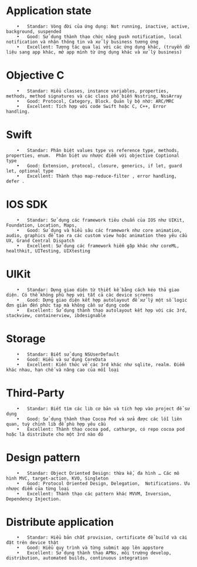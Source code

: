 # Application state
		•	Standar: Vòng đời của ứng dụng: Not running, inactive, active, background, suspended
		•	Good: Sử dụng thành thạo chức năng push notification, local notification và nhận thông tin và xử lý business tương ứng
		•	Excellent: Tương tác qua lại với các ứng dụng khác, (truyền dữ liệu sang app khác, mở app mình từ ứng dụng khác và xử lý business)
# Objective C
		•	Standar: Hiểu classes, instance variables, properties, methods, method signatures và các class phổ biến Nsstring, NssArray
		•	Good: Protocol, Category, Block. Quản lý bộ nhớ: ARC/MRC
		•	Excellent: Tích hợp với code Swift hoặc C, C++, Error handling.
# Swift
		•	Standar: Phân biệt values type vs reference type, methods, properties, enum.  Phân biệt ưu nhược điểm với objective Coptional type
		•	Good: Extension, protocol, closure, generics, if let, guard let, optional type 
		•	Excellent: Thành thạo map-reduce-filter , error handling, defer .
# IOS SDK
		•	Standar: Sử dụng các framework tiêu chuẩn của IOS như UIKit, Foundation, Location, Maps, 
		•	Good: Sử dụng và hiểu sâu các framework như core animation, audio, graphics để tạo ra các custom view hoặc animation theo yêu cầu UX, Grand Central Dispatch  
		•	Excellent: Sử dụng các framework hiếm gặp khác như coreML, healthkit, UITesting, UIXtesting 
# UIKit
		•	Standar: Dựng giao diện từ thiết kế bằng cách kéo thả giao diện. Có thể không phù hợp với tất cả các device screens
		•	Good: Dựng giao diện kết hợp autolayout để xử lý một số logic đơn giản đến phức tạp mà không cần sử dụng code
		•	Excellent: Sử dụng thành thạo autolayout kết hợp với các 3rd, stackview, containerview, ibdesignable 
# Storage
		•	Standar: Biết sử dụng NSUserDefault
		•	Good: Hiểu và sử dụng CoreData
		•	Excellent: Kiến thức về các 3rd khác như sqlite, realm. Điểm khác nhau, hạn chế và nâng cao của mỗi loại 
# Third-Party
		•	Standar: Biết tìm các lib cơ bản và tích hợp vào project để sử dụng
		•	Good: Sử dụng thành thạo Cocoa Pod và sửa được các lỗi liên quan, tuỳ chỉnh lib để phù hợp yêu cầu
		•	Excellent: Thành thạo cocoa pod, catharge, có repo cocoa pod hoặc là distribute cho một 3rd nào đó
# Design pattern
		•	Standar: Object Oriented Design: thừa kế, đa hình … Các mô hình MVC, target-action, KVO, Singleton
		•	Good: Protocol Oriented Design, Delegation,  Notifications. Ưu nhược điểm của từng loại
		•	Excellent: Thành thạo các pattern khác MVVM, Inversion, Dependency Injection. 
# Distribute application
		•	Standar: Hiểu bản chất provision, certificate để build và cài đặt trên device thật
		•	Good: Hiểu quy trình và từng submit app lên appstore 
		•	Excellent: Sử dụng thành thạo APNs, môi trường develop, distribution, automated builds, continuous integration
